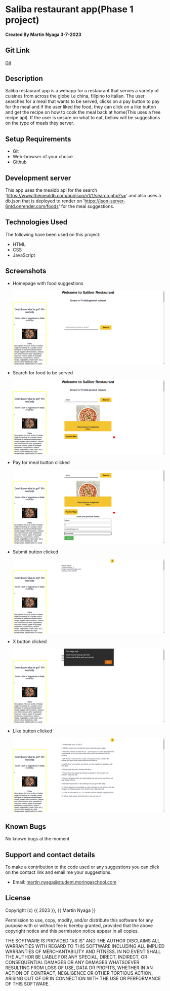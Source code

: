 # Saliba restaurant app(Phase 1 project)

#### Created By Martin Nyaga 3-7-2023

## Git Link

[Git](https://github.com/MartinNyaga/phase1Project)

## Description

Saliba restaurant app is a webapp for a restaurant that serves a variety of cuisines from across the globe i.e china,  filipino to italian. The user searches for a meal that wants to be served, clicks on a pay button to pay for the meal and if the user liked the food, they can click on a like button and get the recipe on how to cook the meal back at home(This uses a free recipe api). If the user is unsure on what to eat, bellow will be suggestions on the type of meals they server.

## Setup Requirements

- Git
- Web-browser of your choice
- Github



## Development server

This app uses the mealdb api for the search 'https://www.themealdb.com/api/json/v1/1/search.php?s=' and also uses a db.json that is deployed to render on 'https://json-server-6ntd.onrender.com/foods' for the meal suggestions.


## Technologies Used

The following have been used on this project:

- HTML
- CSS
- JavaScript


## Screenshots 

- Homepage with food suggestions

  <img src="./screenshots/home.png" alt="screenshot" />

- Search for food to be served

  <img src="./screenshots/foodSearch.png" alt="screenshot" />

- Pay for meal button clicked

  <img src="./screenshots/payment1.png" alt="screenshot" />

- Submit button clicked

  <img src="./screenshots/payment2.png" alt="screenshot" />

- X button clicked 

  <img src="./screenshots/payment3.png" alt="screenshot" />

- Like button clicked

  <img src="./screenshots/likedFood.png" alt="screenshot" />






## Known Bugs

No known bugs at the moment

## Support and contact details 

To make a contribution to the code used or any suggestions you can click on the contact link and email me your suggestions.

- Email: martin.nyaga@student.moringaschool.com

## License

Copyright (c) {{ 2023 }}, {{ Martin Nyaga }}

Permission to use, copy, modify, and/or distribute this software for any
purpose with or without fee is hereby granted, provided that the above
copyright notice and this permission notice appear in all copies.

THE SOFTWARE IS PROVIDED "AS IS" AND THE AUTHOR DISCLAIMS ALL WARRANTIES WITH
REGARD TO THIS SOFTWARE INCLUDING ALL IMPLIED WARRANTIES OF MERCHANTABILITY AND
FITNESS. IN NO EVENT SHALL THE AUTHOR BE LIABLE FOR ANY SPECIAL, DIRECT,
INDIRECT, OR CONSEQUENTIAL DAMAGES OR ANY DAMAGES WHATSOEVER RESULTING FROM
LOSS OF USE, DATA OR PROFITS, WHETHER IN AN ACTION OF CONTRACT, NEGLIGENCE OR
OTHER TORTIOUS ACTION, ARISING OUT OF OR IN CONNECTION WITH THE USE OR
PERFORMANCE OF THIS SOFTWARE.